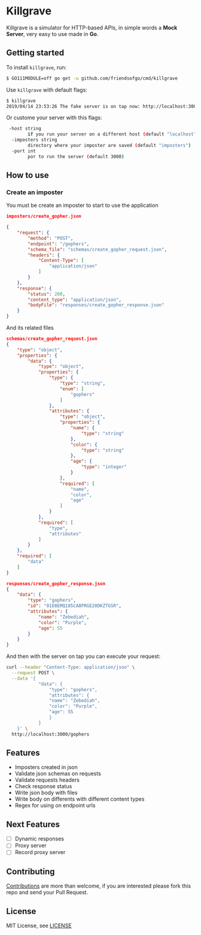 # Killgrave

Killgrave is a simulator for HTTP-based APIs, in simple words a **Mock Server**, very easy to use made in **Go**.

## Getting started
To install `killgrave`, run:

```sh
$ GO111MODULE=off go get -u github.com/friendsofgo/cmd/killgrave
```

Use `killgrave` with default flags:

```sh
$ killgrave
2019/04/14 23:53:26 The fake server is on tap now: http://localhost:3000
```
Or custome your server with this flags:
```sh
 -host string
        if you run your server on a different host (default "localhost")
  -imposters string
        directory where your imposter are saved (default "imposters")
  -port int
        por to run the server (default 3000)
```

## How to use

### Create an imposter
You must be create an imposter to start to use the application

```json
imposters/create_gopher.json

{
    "request": {
        "method": "POST",
        "endpoint": "/gophers",
        "schema_file": "schemas/create_gopher_request.json",
        "headers": {
            "Content-Type": [
                "application/json"
            ]
        }
    },
    "response": {
        "status": 200,
        "content_type": "application/json",
        "bodyFile": "responses/create_gopher_response.json"
    }
}
```
And its related files

```json
schemas/create_gopher_request.json
{
    "type": "object",
    "properties": {
        "data": {
            "type": "object",
            "properties": {
                "type": {
                    "type": "string",
                    "enum": [
                        "gophers"
                    ]
                },
                "attributes": {
                    "type": "object",
                    "properties": {
                        "name": {
                            "type": "string"
                        },
                        "color": {
                            "type": "string"
                        },
                        "age": {
                            "type": "integer"
                        }
                    },
                    "required": [
                        "name",
                        "color",
                        "age"
                    ]
                }
            },
            "required": [
                "type",
                "attributes"
            ]
        }
    },
    "required": [
        "data"
    ]
}
```

```json
responses/create_gopher_response.json
{
    "data": {
        "type": "gophers",
        "id": "01D8EMQ185CA8PRGE20DKZTGSR",
        "attributes": {
            "name": "Zebediah",
            "color": "Purple",
            "age": 55
        }
    }
}
```

And then with the server on tap you can execute your request:
```sh
curl --header "Content-Type: application/json" \
  --request POST \
  --data '{
            "data": {
                "type": "gophers",
                "attributes": {
                "name": "Zebediah",
                "color": "Purple",
                "age": 55
                }
            }
    }' \
  http://localhost:3000/gophers
```

## Features
* Imposters created in json
* Validate json schemas on requests
* Validate requests headers
* Check response status
* Write json body with files
* Write body on differents with different content types
* Regex for using on endpoint urls

## Next Features
- [ ] Dynamic responses
- [ ] Proxy server
- [ ] Record proxy server

## Contributing
[Contributions](https://github.com/friendsofgo/killgrave/issues?q=is%3Aissue+is%3Aopen) are more than welcome, if you are interested please fork this repo and send your Pull Request.

## License
MIT License, see [LICENSE](https://github.com/friendsofgo/killgrave/blob/master/LICENSE)
